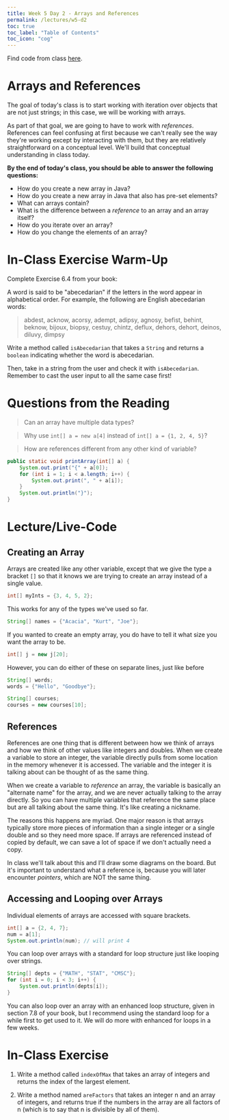 ```yaml
---
title: Week 5 Day 2 - Arrays and References
permalink: /lectures/w5-d2
toc: true
toc_label: "Table of Contents"
toc_icon: "cog"
---
```


Find code from class [here](https://github.com/alackles/CMSC-150-WT-23/tree/main/_pages/lectures/week5).

# Arrays and References

The goal of today's class is to start working with iteration over objects that are not just strings; in this case, we will be working with arrays. 

As part of that goal, we are going to have to work with _references_. References can feel confusing at first because we can't really see the way they're working except by interacting with them, but they are relatively straightforward on a conceptual level. We'll build that conceptual understanding in class today.

**By the end of today's class, you should be able to answer the following questions:**
- How do you create a new array in Java? 
- How do you create a new array in Java that also has pre-set elements?
- What can arrays contain?
- What is the difference between a _reference_ to an array and an array itself? 
- How do you iterate over an array? 
- How do you change the elements of an array? 

# In-Class Exercise Warm-Up

Complete Exercise 6.4 from your book:

A word is said to be "abecedarian" if the letters in the word appear in alphabetical order. For example, the following are English abecedarian words:

> abdest, acknow, acorsy, adempt, adipsy, agnosy, befist, behint, beknow, bijoux, biopsy, cestuy, chintz, deflux, dehors, dehort, deinos, diluvy, dimpsy 

Write a method called `isAbecedarian` that takes a `String` and returns a `boolean` indicating whether the word is abecedarian. 

Then, take in a string from the user and check it with `isAbecedarian`. Remember to cast the user input to all the same case first!

# Questions from the Reading

> Can an array have multiple data types?

> Why use `int[] a = new a[4]` instead of `int[] a = {1, 2, 4, 5}`?

> How are references different from any other kind of variable? 

```java
public static void printArray(int[] a) {
    System.out.print("{" + a[0]);
    for (int i = 1; i < a.length; i++) {
        System.out.print(", " + a[i]);
    }
    System.out.println("}");
}
```

# Lecture/Live-Code

## Creating an Array

Arrays are created like any other variable, except that we give the type a bracket `[]` so that it knows we are trying to create an array instead of a single value. 

```java
int[] myInts = {3, 4, 5, 2};
```

This works for any of the types we've used so far.

```java
String[] names = {"Acacia", "Kurt", "Joe"};
```

If you wanted to create an empty array, you do have to tell it what size you want the array to be. 

```java
int[] j = new j[20];
```

However, you can do either of these on separate lines, just like before

```java
String[] words;
words = {"Hello", "Goodbye"};

String[] courses;
courses = new courses[10];
```

## References

References are one thing that is different between how we think of arrays and how we think of other values like integers and doubles. When we create a variable to store an integer, the variable directly pulls from some location in the memory whenever it is accessed. The variable and the integer it is talking about can be thought of as the same thing. 

When we create a variable to _reference_ an array, the variable is basically an "alternate name" for the array, and we are never actually talking to the array directly. So you can have multiple variables that reference the same place but are all talking about the same thing. It's like creating a nickname. 

The reasons this happens are myriad. One major reason is that arrays typically store more pieces of information than a single integer or a single double and so they need more space. If arrays are referenced instead of copied by default, we can save a lot of space if we don't actually need a copy. 

In class we'll talk about this and I'll draw some diagrams on the board. But it's important to understand what a reference is, because you will later encounter _pointers_, which are NOT the same thing. 

## Accessing and Looping over Arrays

Individual elements of arrays are accessed with square brackets.

```java
int[] a = {2, 4, 7};
num = a[1];
System.out.println(num); // will print 4
```

You can loop over arrays with a standard for loop structure just like looping over strings.

```java
String[] depts = {"MATH", "STAT", "CMSC"};
for (int i = 0; i < 3; i++) {
    System.out.println(depts[i]);
}
```

You can also loop over an array with an enhanced loop structure, given in section 7.8 of your book, but I recommend using the standard loop for a while first to get used to it. We will do more with enhanced for loops in a few weeks. 

# In-Class Exercise

1. Write a method called `indexOfMax` that takes an array of integers and returns the index of the largest element.

2. Write a method named `areFactors` that takes an integer n and an array of integers, and returns true if the numbers in the array are all factors of n (which is to say that n is divisible by all of them).